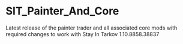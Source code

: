 # SIT_Painter_And_Core
Latest release of the painter trader and all associated core mods with required changes to work with Stay In Tarkov 1.10.8858.38837
